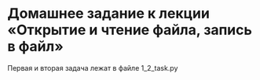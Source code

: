 # Домашнее задание к лекции «Открытие и чтение файла, запись в файл»

Первая и вторая задача лежат в файле 1_2_task.py
